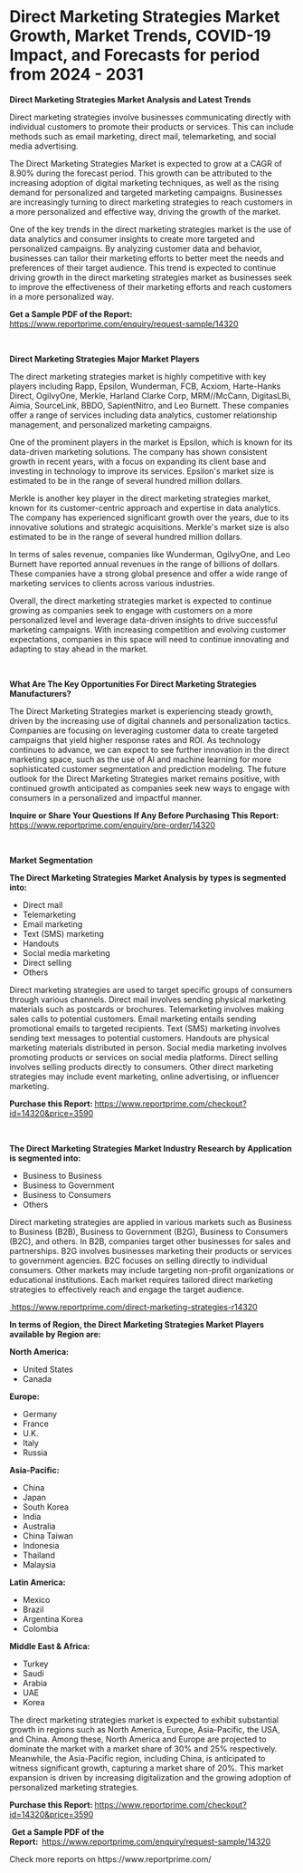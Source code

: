 <p><h1>Direct Marketing Strategies Market Growth, Market Trends, COVID-19 Impact, and Forecasts for period from 2024 - 2031</h1></p><p><strong>Direct Marketing Strategies Market Analysis and Latest Trends</strong></p>
<p><p>Direct marketing strategies involve businesses communicating directly with individual customers to promote their products or services. This can include methods such as email marketing, direct mail, telemarketing, and social media advertising.</p><p>The Direct Marketing Strategies Market is expected to grow at a CAGR of 8.90% during the forecast period. This growth can be attributed to the increasing adoption of digital marketing techniques, as well as the rising demand for personalized and targeted marketing campaigns. Businesses are increasingly turning to direct marketing strategies to reach customers in a more personalized and effective way, driving the growth of the market.</p><p>One of the key trends in the direct marketing strategies market is the use of data analytics and consumer insights to create more targeted and personalized campaigns. By analyzing customer data and behavior, businesses can tailor their marketing efforts to better meet the needs and preferences of their target audience. This trend is expected to continue driving growth in the direct marketing strategies market as businesses seek to improve the effectiveness of their marketing efforts and reach customers in a more personalized way.</p></p>
<p><strong>Get a Sample PDF of the Report:&nbsp;</strong> <a href="https://www.reportprime.com/enquiry/request-sample/14320">https://www.reportprime.com/enquiry/request-sample/14320</a></p>
<p>&nbsp;</p>
<p><strong>Direct Marketing Strategies Major Market Players</strong></p>
<p><p>The direct marketing strategies market is highly competitive with key players including Rapp, Epsilon, Wunderman, FCB, Acxiom, Harte-Hanks Direct, OgilvyOne, Merkle, Harland Clarke Corp, MRM//McCann, DigitasLBi, Aimia, SourceLink, BBDO, SapientNitro, and Leo Burnett. These companies offer a range of services including data analytics, customer relationship management, and personalized marketing campaigns.</p><p>One of the prominent players in the market is Epsilon, which is known for its data-driven marketing solutions. The company has shown consistent growth in recent years, with a focus on expanding its client base and investing in technology to improve its services. Epsilon's market size is estimated to be in the range of several hundred million dollars.</p><p>Merkle is another key player in the direct marketing strategies market, known for its customer-centric approach and expertise in data analytics. The company has experienced significant growth over the years, due to its innovative solutions and strategic acquisitions. Merkle's market size is also estimated to be in the range of several hundred million dollars.</p><p>In terms of sales revenue, companies like Wunderman, OgilvyOne, and Leo Burnett have reported annual revenues in the range of billions of dollars. These companies have a strong global presence and offer a wide range of marketing services to clients across various industries.</p><p>Overall, the direct marketing strategies market is expected to continue growing as companies seek to engage with customers on a more personalized level and leverage data-driven insights to drive successful marketing campaigns. With increasing competition and evolving customer expectations, companies in this space will need to continue innovating and adapting to stay ahead in the market.</p></p>
<p>&nbsp;</p>
<p><strong>What Are The Key Opportunities For Direct Marketing Strategies Manufacturers?</strong></p>
<p><p>The Direct Marketing Strategies market is experiencing steady growth, driven by the increasing use of digital channels and personalization tactics. Companies are focusing on leveraging customer data to create targeted campaigns that yield higher response rates and ROI. As technology continues to advance, we can expect to see further innovation in the direct marketing space, such as the use of AI and machine learning for more sophisticated customer segmentation and prediction modeling. The future outlook for the Direct Marketing Strategies market remains positive, with continued growth anticipated as companies seek new ways to engage with consumers in a personalized and impactful manner.</p></p>
<p><strong>Inquire or Share Your Questions If Any Before Purchasing This Report:</strong> <a href="https://www.reportprime.com/enquiry/pre-order/14320">https://www.reportprime.com/enquiry/pre-order/14320</a></p>
<p>&nbsp;</p>
<p><strong>Market Segmentation</strong></p>
<p><strong>The Direct Marketing Strategies Market Analysis by types is segmented into:</strong></p>
<p><ul><li>Direct mail</li><li>Telemarketing</li><li>Email marketing</li><li>Text (SMS) marketing</li><li>Handouts</li><li>Social media marketing</li><li>Direct selling</li><li>Others</li></ul></p>
<p><p>Direct marketing strategies are used to target specific groups of consumers through various channels. Direct mail involves sending physical marketing materials such as postcards or brochures. Telemarketing involves making sales calls to potential customers. Email marketing entails sending promotional emails to targeted recipients. Text (SMS) marketing involves sending text messages to potential customers. Handouts are physical marketing materials distributed in person. Social media marketing involves promoting products or services on social media platforms. Direct selling involves selling products directly to consumers. Other direct marketing strategies may include event marketing, online advertising, or influencer marketing.</p></p>
<p><strong>Purchase this Report:&nbsp;</strong><a href="https://www.reportprime.com/checkout?id=14320&price=3590">https://www.reportprime.com/checkout?id=14320&price=3590</a></p>
<p>&nbsp;</p>
<p><strong>The Direct Marketing Strategies Market Industry Research by Application is segmented into:</strong></p>
<p><ul><li>Business to Business</li><li>Business to Government</li><li>Business to Consumers</li><li>Others</li></ul></p>
<p><p>Direct marketing strategies are applied in various markets such as Business to Business (B2B), Business to Government (B2G), Business to Consumers (B2C), and others. In B2B, companies target other businesses for sales and partnerships. B2G involves businesses marketing their products or services to government agencies. B2C focuses on selling directly to individual consumers. Other markets may include targeting non-profit organizations or educational institutions. Each market requires tailored direct marketing strategies to effectively reach and engage the target audience.</p></p>
<p><a href="https://www.reportprime.com/direct-marketing-strategies-r14320">&nbsp;https://www.reportprime.com/direct-marketing-strategies-r14320</a></p>
<p><strong>In terms of Region, the Direct Marketing Strategies Market Players available by Region are:</strong></p>
<p>
    <p> <strong> North America: </strong>
        <ul>
            <li>United States</li>
            <li>Canada</li>
        </ul>
        </p> 
    <p> <strong> Europe: </strong>
        <ul>
            <li>Germany</li>
            <li>France</li>
            <li>U.K.</li>
            <li>Italy</li>
            <li>Russia</li>
        </ul>
        </p> 
    <p> <strong> Asia-Pacific: </strong>
        <ul>
            <li>China</li>
            <li>Japan</li>
            <li>South Korea</li>
            <li>India</li>
            <li>Australia</li>
            <li>China Taiwan</li>
            <li>Indonesia</li>
            <li>Thailand</li>
            <li>Malaysia</li>
        </ul>
        </p> 
    <p> <strong> Latin America: </strong>
        <ul>
            <li>Mexico</li>
            <li>Brazil</li>
            <li>Argentina Korea</li>
            <li>Colombia</li>
        </ul>
        </p> 
    <p> <strong> Middle East & Africa: </strong>
        <ul>
            <li>Turkey</li>
            <li>Saudi</li>
            <li>Arabia</li>
            <li>UAE</li>
            <li>Korea</li>
        </ul>
    </p>
    </p>
<p><p>The direct marketing strategies market is expected to exhibit substantial growth in regions such as North America, Europe, Asia-Pacific, the USA, and China. Among these, North America and Europe are projected to dominate the market with a market share of 30% and 25% respectively. Meanwhile, the Asia-Pacific region, including China, is anticipated to witness significant growth, capturing a market share of 20%. This market expansion is driven by increasing digitalization and the growing adoption of personalized marketing strategies.</p></p>
<p><strong>Purchase this Report: </strong><a href="https://www.reportprime.com/checkout?id=14320&price=3590">https://www.reportprime.com/checkout?id=14320&price=3590</a></p>
<p>&nbsp;<strong>Get a Sample PDF of the Report:&nbsp;&nbsp;</strong><a href="https://www.reportprime.com/enquiry/request-sample/14320">https://www.reportprime.com/enquiry/request-sample/14320</a></p>
<p><strong></strong></p>
<p>Check more reports on https://www.reportprime.com/</p>